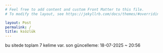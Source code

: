 ```yaml
---
# Feel free to add content and custom Front Matter to this file.
# To modify the layout, see https://jekyllrb.com/docs/themes/#overriding-theme-defaults

layout: Post
permalink: /
title: ksözlük
---
```


bu sitede toplam 7 kelime var. son güncelleme: 18-07-2025 ~ 20:56
